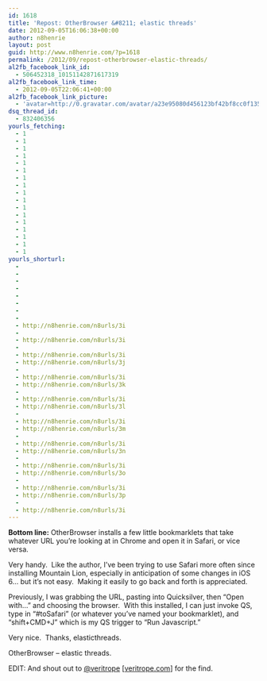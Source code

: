 ```yaml
---
id: 1618
title: 'Repost: OtherBrowser &#8211; elastic threads'
date: 2012-09-05T16:06:38+00:00
author: n8henrie
layout: post
guid: http://www.n8henrie.com/?p=1618
permalink: /2012/09/repost-otherbrowser-elastic-threads/
al2fb_facebook_link_id:
  - 506452318_10151142871617319
al2fb_facebook_link_time:
  - 2012-09-05T22:06:41+00:00
al2fb_facebook_link_picture:
  - 'avatar=http://0.gravatar.com/avatar/a23e95080d456123bf42bf8cc0f13519?s=96&amp;d=wavatar&amp;r=PG'
dsq_thread_id:
  - 832406356
yourls_fetching:
  - 1
  - 1
  - 1
  - 1
  - 1
  - 1
  - 1
  - 1
  - 1
  - 1
  - 1
  - 1
  - 1
  - 1
  - 1
  - 1
  - 1
yourls_shorturl:
  - 
  - 
  - 
  - 
  - 
  - 
  - 
  - 
  - http://n8henrie.com/n8urls/3i
  - 
  - http://n8henrie.com/n8urls/3i
  - 
  - http://n8henrie.com/n8urls/3i
  - http://n8henrie.com/n8urls/3j
  - 
  - http://n8henrie.com/n8urls/3i
  - http://n8henrie.com/n8urls/3k
  - 
  - http://n8henrie.com/n8urls/3i
  - http://n8henrie.com/n8urls/3l
  - 
  - http://n8henrie.com/n8urls/3i
  - http://n8henrie.com/n8urls/3m
  - 
  - http://n8henrie.com/n8urls/3i
  - http://n8henrie.com/n8urls/3n
  - 
  - http://n8henrie.com/n8urls/3i
  - http://n8henrie.com/n8urls/3o
  - 
  - http://n8henrie.com/n8urls/3i
  - http://n8henrie.com/n8urls/3p
  - 
  - http://n8henrie.com/n8urls/3i
---
```

**Bottom line:** OtherBrowser installs a few little bookmarklets that take whatever URL you&#8217;re looking at in Chrome and open it in Safari, or vice versa.
  
<!--more-->


  
Very handy.  Like the author, I&#8217;ve been trying to use Safari more often since installing Mountain Lion, especially in anticipation of some changes in iOS 6&#8230; but it&#8217;s not easy.  Making it easily to go back and forth is appreciated.

Previously, I was grabbing the URL, pasting into Quicksilver, then &#8220;Open with&#8230;&#8221; and choosing the browser.  With this installed, I can just invoke QS, type in &#8220;#toSafari&#8221; (or whatever you&#8217;ve named your bookmarklet), and &#8220;shift+CMD+J&#8221; which is my QS trigger to &#8220;Run Javascript.&#8221;

Very nice.  Thanks, elasticthreads.

OtherBrowser &#8211; elastic threads.

EDIT: And shout out to [@veritrope](https://twitter.com/veritrope) [[veritrope.com](http://veritrope.com/)] for the find.